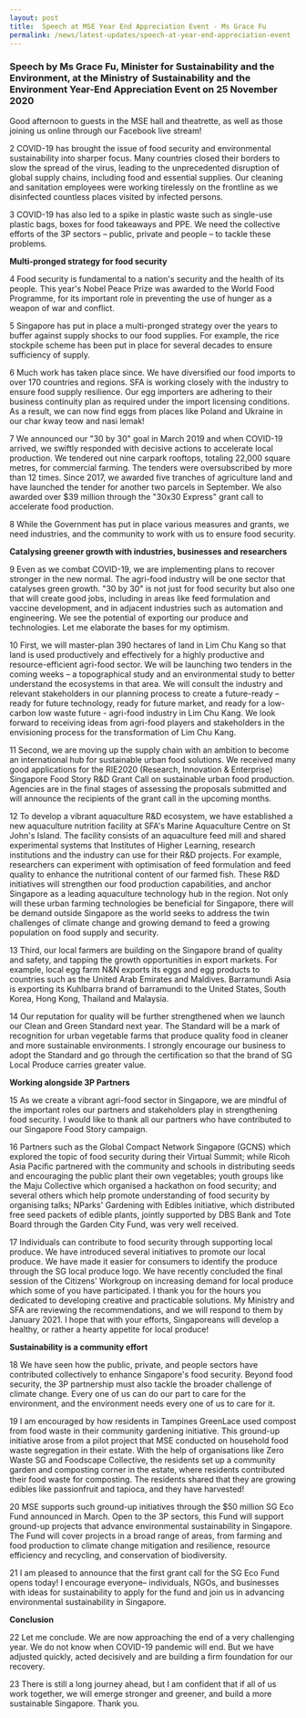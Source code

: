 ```yaml
---
layout: post
title:  Speech at MSE Year End Appreciation Event - Ms Grace Fu
permalink: /news/latest-updates/speech-at-year-end-appreciation-event
---
```


### Speech by Ms Grace Fu, Minister for Sustainability and the Environment, at the Ministry of Sustainability and the Environment Year-End Appreciation Event on 25 November 2020

Good afternoon to guests in the MSE hall and theatrette, as well as those joining us online through our Facebook live stream!

2 COVID-19 has brought the issue of food security and environmental sustainability into sharper focus. Many countries closed their borders to slow the spread of the virus, leading to the unprecedented disruption of global supply chains, including food and essential supplies. Our cleaning and sanitation employees were working tirelessly on the frontline as we disinfected countless places visited by infected persons.

3 COVID-19 has also led to a spike in plastic waste such as single-use plastic bags, boxes for food takeaways and PPE. We need the collective efforts of the 3P sectors – public, private and people – to tackle these problems.

**Multi-pronged strategy for food security**

4 Food security is fundamental to a nation&#39;s security and the health of its people. This year&#39;s Nobel Peace Prize was awarded to the World Food Programme, for its important role in preventing the use of hunger as a weapon of war and conflict.

5 Singapore has put in place a multi-pronged strategy over the years to buffer against supply shocks to our food supplies. For example, the rice stockpile scheme has been put in place for several decades to ensure sufficiency of supply.

6 Much work has taken place since. We have diversified our food imports to over 170 countries and regions. SFA is working closely with the industry to ensure food supply resilience. Our egg importers are adhering to their business continuity plan as required under the import licensing conditions. As a result, we can now find eggs from places like Poland and Ukraine in our char kway teow and nasi lemak!

7 We announced our &quot;30 by 30&quot; goal in March 2019 and when COVID-19 arrived, we swiftly responded with decisive actions to accelerate local production. We tendered out nine carpark rooftops, totaling 22,000 square metres, for commercial farming. The tenders were oversubscribed by more than 12 times. Since 2017, we awarded five tranches of agriculture land and have launched the tender for another two parcels in September. We also awarded over $39 million through the &quot;30x30 Express&quot; grant call to accelerate food production.

8 While the Government has put in place various measures and grants, we need industries, and the community to work with us to ensure food security.

**Catalysing greener growth with industries, businesses and researchers**

9 Even as we combat COVID-19, we are implementing plans to recover stronger in the new normal. The agri-food industry will be one sector that catalyses green growth. &quot;30 by 30&quot; is not just for food security but also one that will create good jobs, including in areas like feed formulation and vaccine development, and in adjacent industries such as automation and engineering. We see the potential of exporting our produce and technologies. Let me elaborate the bases for my optimism.

10 First, we will master-plan 390 hectares of land in Lim Chu Kang so that land is used productively and effectively for a highly productive and resource-efficient agri-food sector. We will be launching two tenders in the coming weeks – a topographical study and an environmental study to better understand the ecosystems in that area. We will consult the industry and relevant stakeholders in our planning process to create a future-ready – ready for future technology, ready for future market, and ready for a low-carbon low waste future - agri-food industry in Lim Chu Kang. We look forward to receiving ideas from agri-food players and stakeholders in the envisioning process for the transformation of Lim Chu Kang.

11 Second, we are moving up the supply chain with an ambition to become an international hub for sustainable urban food solutions. We received many good applications for the RIE2020 (Research, Innovation &amp; Enterprise) Singapore Food Story R&amp;D Grant Call on sustainable urban food production. Agencies are in the final stages of assessing the proposals submitted and will announce the recipients of the grant call in the upcoming months.

12 To develop a vibrant aquaculture R&amp;D ecosystem, we have established a new aquaculture nutrition facility at SFA&#39;s Marine Aquaculture Centre on St John&#39;s Island. The facility consists of an aquaculture feed mill and shared experimental systems that Institutes of Higher Learning, research institutions and the industry can use for their R&amp;D projects. For example, researchers can experiment with optimisation of feed formulation and feed quality to enhance the nutritional content of our farmed fish. These R&amp;D initiatives will strengthen our food production capabilities, and anchor Singapore as a leading aquaculture technology hub in the region. Not only will these urban farming technologies be beneficial for Singapore, there will be demand outside Singapore as the world seeks to address the twin challenges of climate change and growing demand to feed a growing population on food supply and security.

13 Third, our local farmers are building on the Singapore brand of quality and safety, and tapping the growth opportunities in export markets. For example, local egg farm N&amp;N exports its eggs and egg products to countries such as the United Arab Emirates and Maldives. Barramundi Asia is exporting its Kuhlbarra brand of barramundi to the United States, South Korea, Hong Kong, Thailand and Malaysia.

14 Our reputation for quality will be further strengthened when we launch our Clean and Green Standard next year. The Standard will be a mark of recognition for urban vegetable farms that produce quality food in cleaner and more sustainable environments. I strongly encourage our business to adopt the Standard and go through the certification so that the brand of SG Local Produce carries greater value.

**Working alongside 3P Partners**

15 As we create a vibrant agri-food sector in Singapore, we are mindful of the important roles our partners and stakeholders play in strengthening food security. I would like to thank all our partners who have contributed to our Singapore Food Story campaign.

16 Partners such as the Global Compact Network Singapore (GCNS) which explored the topic of food security during their Virtual Summit; while Ricoh Asia Pacific partnered with the community and schools in distributing seeds and encouraging the public plant their own vegetables; youth groups like the Maju Collective which organised a hackathon on food security; and several others which help promote understanding of food security by organising talks; NParks&#39; Gardening with Edibles initiative, which distributed free seed packets of edible plants, jointly supported by DBS Bank and Tote Board through the Garden City Fund, was very well received.

17 Individuals can contribute to food security through supporting local produce. We have introduced several initiatives to promote our local produce. We have made it easier for consumers to identify the produce through the SG local produce logo. We have recently concluded the final session of the Citizens&#39; Workgroup on increasing demand for local produce which some of you have participated. I thank you for the hours you dedicated to developing creative and practicable solutions. My Ministry and SFA are reviewing the recommendations, and we will respond to them by January 2021. I hope that with your efforts, Singaporeans will develop a healthy, or rather a hearty appetite for local produce!

**Sustainability is a community effort**

18 We have seen how the public, private, and people sectors have contributed collectively to enhance Singapore&#39;s food security. Beyond food security, the 3P partnership must also tackle the broader challenge of climate change. Every one of us can do our part to care for the environment, and the environment needs every one of us to care for it.

19 I am encouraged by how residents in Tampines GreenLace used compost from food waste in their community gardening initiative. This ground-up initiative arose from a pilot project that MSE conducted on household food waste segregation in their estate. With the help of organisations like Zero Waste SG and Foodscape Collective, the residents set up a community garden and composting corner in the estate, where residents contributed their food waste for composting. The residents shared that they are growing edibles like passionfruit and tapioca, and they have harvested!

20 MSE supports such ground-up initiatives through the $50 million SG Eco Fund announced in March. Open to the 3P sectors, this Fund will support ground-up projects that advance environmental sustainability in Singapore. The Fund will cover projects in a broad range of areas, from farming and food production to climate change mitigation and resilience, resource efficiency and recycling, and conservation of biodiversity.

21 I am pleased to announce that the first grant call for the SG Eco Fund opens today! I encourage everyone– individuals, NGOs, and businesses with ideas for sustainability to apply for the fund and join us in advancing environmental sustainability in Singapore.

**Conclusion**

22 Let me conclude. We are now approaching the end of a very challenging year. We do not know when COVID-19 pandemic will end. But we have adjusted quickly, acted decisively and are building a firm foundation for our recovery.

23 There is still a long journey ahead, but I am confident that if all of us work together, we will emerge stronger and greener, and build a more sustainable Singapore. Thank you.

